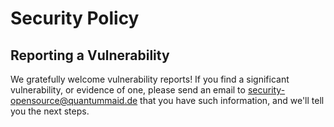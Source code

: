 # Security Policy

## Reporting a Vulnerability

We gratefully welcome vulnerability reports!
If you find a significant vulnerability, or evidence of one, please send an email to security-opensource@quantummaid.de
that you have such information, and we'll tell you the next steps.
